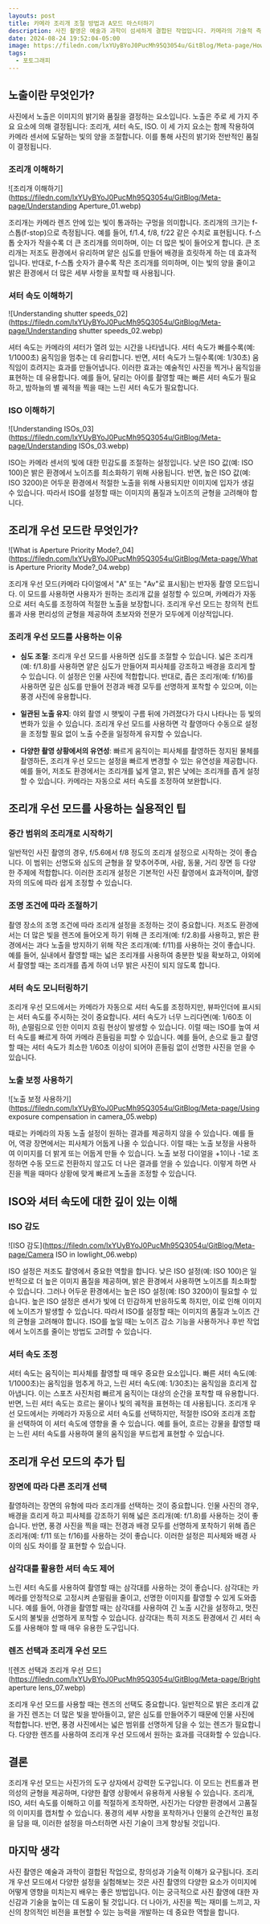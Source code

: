 ```yaml
---
layouts: post
title: 카메라 조리개 조절 방법과 A모드 마스터하기
description: 사진 촬영은 예술과 과학이 섬세하게 결합된 작업입니다. 카메라의 기술적 측면을 잘 이해하고 활용하면 사진의 품질을 크게 향상시킬 수 있습니다. 사진에서 노출을 관리하는 가장 효과적인 방법 중 하나는 조리개 우선 모드를 사용하는 것입니다. 셔터 속도와 ISO 같은 다른 설정을 어떻게 조정해야 하는지 이해하는 것도 중요합니다. 이 글에서는 이러한 개념을 다루며, 초보자와 숙련된 사진가 모두에게 유용한 실용적인 팁을 제공합니다.
date: 2024-08-24 19:52:04-05:00
image: https://filedn.com/lxYUyBYoJ0PucMh95Q3054u/GitBlog/Meta-page/How to adjust your camera's aperture and master A-mode.webp
tags:
  - 포토그래피
---
```

## 노출이란 무엇인가?

사진에서 노출은 이미지의 밝기와 품질을 결정하는 요소입니다. 노출은 주로 세 가지 주요 요소에 의해 결정됩니다: 조리개, 셔터 속도, ISO. 이 세 가지 요소는 함께 작용하여 카메라 센서에 도달하는 빛의 양을 조절합니다. 이를 통해 사진의 밝기와 전반적인 품질이 결정됩니다.

### 조리개 이해하기
![조리개 이해하기](https://filedn.com/lxYUyBYoJ0PucMh95Q3054u/GitBlog/Meta-page/Understanding Aperture_01.webp)

조리개는 카메라 렌즈 안에 있는 빛이 통과하는 구멍을 의미합니다. 조리개의 크기는 f-스톱(f-stop)으로 측정됩니다. 예를 들어, f/1.4, f/8, f/22 같은 수치로 표현됩니다. f-스톱 숫자가 작을수록 더 큰 조리개를 의미하며, 이는 더 많은 빛이 들어오게 합니다. 큰 조리개는 저조도 환경에서 유리하며 얕은 심도를 만들어 배경을 흐릿하게 하는 데 효과적입니다. 반대로, f-스톱 숫자가 클수록 작은 조리개를 의미하며, 이는 빛의 양을 줄이고 밝은 환경에서 더 많은 세부 사항을 포착할 때 사용됩니다.

### 셔터 속도 이해하기
![Understanding shutter speeds_02](https://filedn.com/lxYUyBYoJ0PucMh95Q3054u/GitBlog/Meta-page/Understanding shutter speeds_02.webp)

셔터 속도는 카메라의 셔터가 열려 있는 시간을 나타냅니다. 셔터 속도가 빠를수록(예: 1/1000초) 움직임을 멈추는 데 유리합니다. 반면, 셔터 속도가 느릴수록(예: 1/30초) 움직임이 흐려지는 효과를 만들어냅니다. 이러한 효과는 예술적인 사진을 찍거나 움직임을 표현하는 데 유용합니다. 예를 들어, 달리는 아이를 촬영할 때는 빠른 셔터 속도가 필요하고, 밤하늘의 별 궤적을 찍을 때는 느린 셔터 속도가 필요합니다.

### ISO 이해하기
![Understanding ISOs_03](https://filedn.com/lxYUyBYoJ0PucMh95Q3054u/GitBlog/Meta-page/Understanding ISOs_03.webp)

ISO는 카메라 센서의 빛에 대한 민감도를 조절하는 설정입니다. 낮은 ISO 값(예: ISO 100)은 밝은 환경에서 노이즈를 최소화하기 위해 사용됩니다. 반면, 높은 ISO 값(예: ISO 3200)은 어두운 환경에서 적절한 노출을 위해 사용되지만 이미지에 입자가 생길 수 있습니다. 따라서 ISO를 설정할 때는 이미지의 품질과 노이즈의 균형을 고려해야 합니다.

## 조리개 우선 모드란 무엇인가?
![What is Aperture Priority Mode?_04](https://filedn.com/lxYUyBYoJ0PucMh95Q3054u/GitBlog/Meta-page/What is Aperture Priority Mode?_04.webp)

조리개 우선 모드(카메라 다이얼에서 "A" 또는 "Av"로 표시됨)는 반자동 촬영 모드입니다. 이 모드를 사용하면 사용자가 원하는 조리개 값을 설정할 수 있으며, 카메라가 자동으로 셔터 속도를 조정하여 적절한 노출을 보장합니다. 조리개 우선 모드는 창의적 컨트롤과 사용 편리성의 균형을 제공하여 초보자와 전문가 모두에게 이상적입니다.

### 조리개 우선 모드를 사용하는 이유

- **심도 조절**: 조리개 우선 모드를 사용하면 심도를 조절할 수 있습니다. 넓은 조리개(예: f/1.8)를 사용하면 얕은 심도가 만들어져 피사체를 강조하고 배경을 흐리게 할 수 있습니다. 이 설정은 인물 사진에 적합합니다. 반대로, 좁은 조리개(예: f/16)를 사용하면 깊은 심도를 만들어 전경과 배경 모두를 선명하게 포착할 수 있으며, 이는 풍경 사진에 유용합니다.
    
- **일관된 노출 유지**: 야외 촬영 시 햇빛이 구름 뒤에 가려졌다가 다시 나타나는 등 빛의 변화가 있을 수 있습니다. 조리개 우선 모드를 사용하면 각 촬영마다 수동으로 설정을 조정할 필요 없이 노출 수준을 일정하게 유지할 수 있습니다.
    
- **다양한 촬영 상황에서의 유연성**: 빠르게 움직이는 피사체를 촬영하든 정지된 물체를 촬영하든, 조리개 우선 모드는 설정을 빠르게 변경할 수 있는 유연성을 제공합니다. 예를 들어, 저조도 환경에서는 조리개를 넓게 열고, 밝은 낮에는 조리개를 좁게 설정할 수 있습니다. 카메라는 자동으로 셔터 속도를 조정하여 보완합니다.
    

## 조리개 우선 모드를 사용하는 실용적인 팁

### 중간 범위의 조리개로 시작하기

일반적인 사진 촬영의 경우, f/5.6에서 f/8 정도의 조리개 설정으로 시작하는 것이 좋습니다. 이 범위는 선명도와 심도의 균형을 잘 맞추어주며, 사람, 동물, 거리 장면 등 다양한 주제에 적합합니다. 이러한 조리개 설정은 기본적인 사진 촬영에서 효과적이며, 촬영자의 의도에 따라 쉽게 조정할 수 있습니다.

### 조명 조건에 따라 조절하기

촬영 장소의 조명 조건에 따라 조리개 설정을 조정하는 것이 중요합니다. 저조도 환경에서는 더 많은 빛을 렌즈에 들어오게 하기 위해 큰 조리개(예: f/2.8)를 사용하고, 밝은 환경에서는 과다 노출을 방지하기 위해 작은 조리개(예: f/11)를 사용하는 것이 좋습니다. 예를 들어, 실내에서 촬영할 때는 넓은 조리개를 사용하여 충분한 빛을 확보하고, 야외에서 촬영할 때는 조리개를 좁게 하여 너무 밝은 사진이 되지 않도록 합니다.

### 셔터 속도 모니터링하기

조리개 우선 모드에서는 카메라가 자동으로 셔터 속도를 조정하지만, 뷰파인더에 표시되는 셔터 속도를 주시하는 것이 중요합니다. 셔터 속도가 너무 느리다면(예: 1/60초 이하), 손떨림으로 인한 이미지 흐림 현상이 발생할 수 있습니다. 이럴 때는 ISO를 높여 셔터 속도를 빠르게 하여 카메라 흔들림을 피할 수 있습니다. 예를 들어, 손으로 들고 촬영할 때는 셔터 속도가 최소한 1/60초 이상이 되어야 흔들림 없이 선명한 사진을 얻을 수 있습니다.

### 노출 보정 사용하기
![노출 보정 사용하기](https://filedn.com/lxYUyBYoJ0PucMh95Q3054u/GitBlog/Meta-page/Using exposure compensation in camera_05.webp)

때로는 카메라의 자동 노출 설정이 원하는 결과를 제공하지 않을 수 있습니다. 예를 들어, 역광 장면에서는 피사체가 어둡게 나올 수 있습니다. 이럴 때는 노출 보정을 사용하여 이미지를 더 밝게 또는 어둡게 만들 수 있습니다. 노출 보정 다이얼을 +1이나 -1로 조정하면 수동 모드로 전환하지 않고도 더 나은 결과를 얻을 수 있습니다. 이렇게 하면 사진을 찍을 때마다 상황에 맞게 빠르게 노출을 조정할 수 있습니다.

## ISO와 셔터 속도에 대한 깊이 있는 이해

### ISO 감도
![ISO 감도](https://filedn.com/lxYUyBYoJ0PucMh95Q3054u/GitBlog/Meta-page/Camera ISO in lowlight_06.webp)

ISO 설정은 저조도 촬영에서 중요한 역할을 합니다. 낮은 ISO 설정(예: ISO 100)은 일반적으로 더 높은 이미지 품질을 제공하며, 밝은 환경에서 사용하면 노이즈를 최소화할 수 있습니다. 그러나 어두운 환경에서는 높은 ISO 설정(예: ISO 3200)이 필요할 수 있습니다. 높은 ISO 설정은 센서가 빛에 더 민감하게 반응하도록 하지만, 이로 인해 이미지에 노이즈가 발생할 수 있습니다. 따라서 ISO를 설정할 때는 이미지의 품질과 노이즈 간의 균형을 고려해야 합니다. ISO를 높일 때는 노이즈 감소 기능을 사용하거나 후반 작업에서 노이즈를 줄이는 방법도 고려할 수 있습니다.

### 셔터 속도 조정

셔터 속도는 움직이는 피사체를 촬영할 때 매우 중요한 요소입니다. 빠른 셔터 속도(예: 1/1000초)는 움직임을 멈추게 하고, 느린 셔터 속도(예: 1/30초)는 움직임을 흐리게 잡아냅니다. 이는 스포츠 사진처럼 빠르게 움직이는 대상의 순간을 포착할 때 유용합니다. 반면, 느린 셔터 속도는 흐르는 물이나 빛의 궤적을 표현하는 데 사용됩니다. 조리개 우선 모드에서는 카메라가 자동으로 셔터 속도를 선택하지만, 적절한 ISO와 조리개 조합을 선택하여 이 셔터 속도에 영향을 줄 수 있습니다. 예를 들어, 흐르는 강물을 촬영할 때는 느린 셔터 속도를 사용하여 물의 움직임을 부드럽게 표현할 수 있습니다.

## 조리개 우선 모드의 추가 팁

### 장면에 따라 다른 조리개 선택

촬영하려는 장면의 유형에 따라 조리개를 선택하는 것이 중요합니다. 인물 사진의 경우, 배경을 흐리게 하고 피사체를 강조하기 위해 넓은 조리개(예: f/1.8)를 사용하는 것이 좋습니다. 반면, 풍경 사진을 찍을 때는 전경과 배경 모두를 선명하게 포착하기 위해 좁은 조리개(예: f/11 또는 f/16)를 사용하는 것이 좋습니다. 이러한 설정은 피사체와 배경 사이의 심도 차이를 잘 표현할 수 있습니다.

### 삼각대를 활용한 셔터 속도 제어
느린 셔터 속도를 사용하여 촬영할 때는 삼각대를 사용하는 것이 좋습니다. 삼각대는 카메라를 안정적으로 고정시켜 손떨림을 줄이고, 선명한 이미지를 촬영할 수 있게 도와줍니다. 예를 들어, 야경을 촬영할 때는 삼각대를 사용하여 긴 노출 시간을 설정하고, 멋진 도시의 불빛을 선명하게 포착할 수 있습니다. 삼각대는 특히 저조도 환경에서 긴 셔터 속도를 사용해야 할 때 매우 유용한 도구입니다.

### 렌즈 선택과 조리개 우선 모드
![렌즈 선택과 조리개 우선 모드](https://filedn.com/lxYUyBYoJ0PucMh95Q3054u/GitBlog/Meta-page/Bright aperture lens_07.webp) 

조리개 우선 모드를 사용할 때는 렌즈의 선택도 중요합니다. 일반적으로 밝은 조리개 값을 가진 렌즈는 더 많은 빛을 받아들이고, 얕은 심도를 만들어주기 때문에 인물 사진에 적합합니다. 반면, 풍경 사진에서는 넓은 범위를 선명하게 담을 수 있는 렌즈가 필요합니다. 다양한 렌즈를 사용하여 조리개 우선 모드에서 원하는 효과를 극대화할 수 있습니다.

## 결론

조리개 우선 모드는 사진가의 도구 상자에서 강력한 도구입니다. 이 모드는 컨트롤과 편의성의 균형을 제공하며, 다양한 촬영 상황에서 유용하게 사용될 수 있습니다. 조리개, ISO, 셔터 속도를 이해하고 이를 적절하게 조작하면, 사진가는 다양한 환경에서 고품질의 이미지를 캡처할 수 있습니다. 풍경의 세부 사항을 포착하거나 인물의 순간적인 표정을 담을 때, 이러한 설정을 마스터하면 사진 기술이 크게 향상될 것입니다.

## 마지막 생각

사진 촬영은 예술과 과학이 결합된 작업으로, 창의성과 기술적 이해가 요구됩니다. 조리개 우선 모드에서 다양한 설정을 실험해보는 것은 사진 촬영의 다양한 요소가 이미지에 어떻게 영향을 미치는지 배우는 좋은 방법입니다. 이는 궁극적으로 사진 촬영에 대한 자신감과 기술을 높이는 데 도움이 될 것입니다. 더 나아가, 사진을 찍는 재미를 느끼고, 자신의 창의적인 비전을 표현할 수 있는 능력을 개발하는 데 중요한 역할을 합니다.
